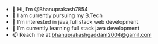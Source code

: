 - 👋 Hi, I’m @Bhanuprakash7854
- 📖 I am currently pursuing my B.Tech
- 👀 I’m interested in java,full stack web development
- 🌱 I’m currently learning full stack java development
- 📫 Reach me at bhanuprakashgaddam2004@gamil.com

<!---
Bhanuprakash7854/Bhanuprakash7854 is a ✨ special ✨ repository because its `README.md` (this file) appears on your GitHub profile.
You can click the Preview link to take a look at your changes.
--->
